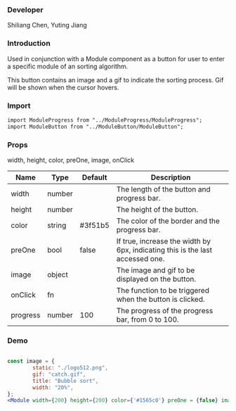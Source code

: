 ### **Developer**

Shiliang Chen, Yuting Jiang


### **Introduction**

Used in conjunction with a Module component as a button for user to enter a specific module of an sorting algorithm.

This button contains an image and a gif to indicate the sorting process. Gif will be shown when the cursor hovers.

### **Import**

```html
import ModuleProgress from "../ModuleProgress/ModuleProgress";
import ModuleButton from "../ModuleButton/ModuleButton";
```

### **Props**

width, height, color, preOne, image, onClick

| Name    | Type   | Default | Description                                                                   |
| ------- | ------ | ------- | ----------------------------------------------------------------------------- |
| width   | number |         | The length of the button and progress bar.                                                     |
| height  | number |         | The height of the button.                                                     |
| color   | string | #3f51b5 | The color of the border and the progress bar.                                                      |
| preOne  | bool   | false   | If true, increase the width by 6px, indicating this is the last accessed one. |
| image   | object |         | The image and gif to be displayed on the button.                              |
| onClick | fn     |         | The function to be triggered when the button is clicked.                      |
| progress| number | 100 | The progress of the progress bar, from 0 to 100. |

### **Demo**

```jsx

const image = {
        static: "./logo512.png",
        gif: "catch.gif",
        title: "Bubble sort",
        width: "20%",
};
<Module width={200} height={200} color={'#1565c0'} preOne = {false} image={image} progress={15}/>
```
